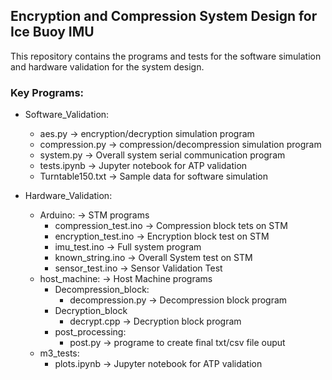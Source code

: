 ## Encryption and Compression System Design for Ice Buoy IMU
<p>This repository contains the programs and tests for the software simulation and hardware validation for the system design.</p>

### Key Programs:

* Software_Validation:<br>
  * aes.py -> encryption/decryption simulation program
  * compression.py -> compression/decompression simulation program
  * system.py -> Overall system serial communication program
  * tests.ipynb -> Jupyter notebook for ATP validation
  * Turntable150.txt -> Sample data for software simulation

* Hardware_Validation: <br>
  * Arduino: -> STM programs<br>
    * compression_test.ino -> Compression block tets on STM
    * encryption_test.ino -> Encryption block test on STM
    * imu_test.ino -> Full system program
    * known_string.ino -> Overall System test on STM
    * sensor_test.ino -> Sensor Validation Test
  * host_machine: -> Host Machine programs
    * Decompression_block:
      * decompression.py -> Decompression block program
    * Decryption_block
      * decrypt.cpp -> Decryption block program
    * post_processing:
      * post.py -> programe to create final txt/csv file ouput
  * m3_tests:
    * plots.ipynb -> Jupyter notebook for ATP validation
    

